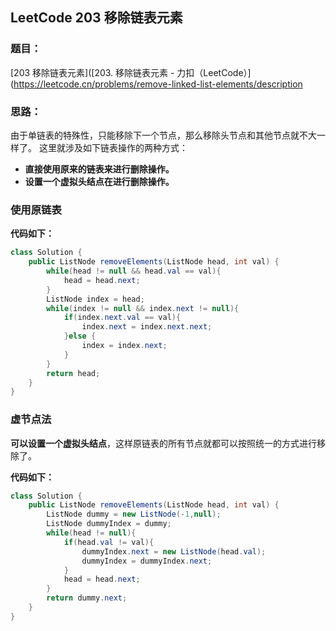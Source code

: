 
## LeetCode 203 移除链表元素

### 题目：
[203 移除链表元素]([203. 移除链表元素 - 力扣（LeetCode）](https://leetcode.cn/problems/remove-linked-list-elements/description

### 思路：

由于单链表的特殊性，只能移除下一个节点，那么移除头节点和其他节点就不大一样了。
这里就涉及如下链表操作的两种方式：
- **直接使用原来的链表来进行删除操作。**
- **设置一个虚拟头结点在进行删除操作。**


### 使用原链表

**代码如下：**
```java
class Solution {
    public ListNode removeElements(ListNode head, int val) {
        while(head != null && head.val == val){
            head = head.next;
        }
        ListNode index = head;
        while(index != null && index.next != null){
            if(index.next.val == val){
                index.next = index.next.next;
            }else {
                index = index.next;
            }
        }
        return head;
    }
}
```
### 虚节点法

**可以设置一个虚拟头结点**，这样原链表的所有节点就都可以按照统一的方式进行移除了。

**代码如下：**
```java
class Solution {
    public ListNode removeElements(ListNode head, int val) {
        ListNode dummy = new ListNode(-1,null);
        ListNode dummyIndex = dummy;
        while(head != null){
            if(head.val != val){
                dummyIndex.next = new ListNode(head.val);
                dummyIndex = dummyIndex.next;
            }
            head = head.next;
        }
        return dummy.next;
    }
}
```

